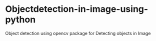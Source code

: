 # Objectdetection-in-image-using-python
Object detection using opencv package for Detecting objects in Image
